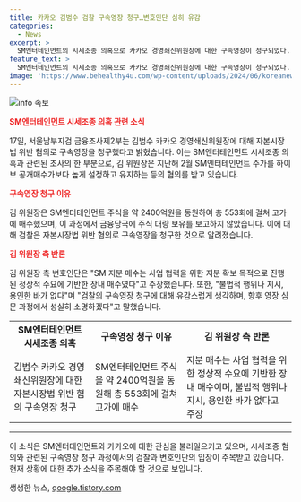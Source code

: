 ```yaml
---
title: 카카오 김범수 검찰 구속영장 청구…변호인단 심히 유감
categories:
  - News
excerpt: >
  SM엔터테인먼트의 시세조종 의혹으로 카카오 경영쇄신위원장에 대한 구속영장이 청구되었다. 카카오는 SM엔터테인먼트 주가를 높게 설정하고 고정시키면서 시세조종을 벌였다는 혐의를 받고 있다. 이에 대해 카카오 측 변호인은 불법적 행위가 없었으며, 이는 장내 매수로서 사업 협력을 위한 지분 확보의 목적이었다고 주장했다. 그러나 검찰은 카카오가 주식 대량 보유를 보고하지 않은 것으로 확인되었다. (150자)
feature_text: >
  SM엔터테인먼트의 시세조종 의혹으로 카카오 경영쇄신위원장에 대한 구속영장이 청구되었다. 카카오는 SM엔터테인먼트 주가를 높게 설정하고 고정시키면서 시세조종을 벌였다는 혐의를 받고 있다. 이에 대해 카카오 측 변호인은 불법적 행위가 없었으며, 이는 장내 매수로서 사업 협력을 위한 지분 확보의 목적이었다고 주장했다. 그러나 검찰은 카카오가 주식 대량 보유를 보고하지 않은 것으로 확인되었다. (150자)
image: 'https://www.behealthy4u.com/wp-content/uploads/2024/06/koreanews.jpg'
---
```


<p><img src="https://www.behealthy4u.com/wp-content/uploads/2024/06/koreanews.jpg" alt="info 속보" /></p>

<p><b><span style="color: #ee2323;">SM엔터테인먼트 시세조종 의혹 관련 소식</span></b></p>

<p data-ke-size="size16">17일, 서울남부지검 금융조사제2부는 김범수 카카오 경영쇄신위원장에 대해 자본시장법 위반 혐의로 구속영장을 청구했다고 밝혔습니다. 이는 SM엔터테인먼트 시세조종 의혹과 관련된 조사의 한 부분으로, 김 위원장은 지난해 2월 SM엔터테인먼트 주가를 하이브 공개매수가보다 높게 설정하고 유지하는 등의 혐의를 받고 있습니다.</p>

<p><b><span style="color: #ee2323;">구속영장 청구 이유</span></b></p>

<p data-ke-size="size16">김 위원장은 SM엔터테인먼트 주식을 약 2400억원을 동원하여 총 553회에 걸쳐 고가에 매수했으며, 이 과정에서 금융당국에 주식 대량 보유를 보고하지 않았습니다. 이에 대해 검찰은 자본시장법 위반 혐의로 구속영장을 청구한 것으로 알려졌습니다.</p>

<p><b><span style="color: #ee2323;">김 위원장 측 반론</span></b></p>

<p data-ke-size="size16">김 위원장 측 변호인단은 "SM 지분 매수는 사업 협력을 위한 지분 확보 목적으로 진행된 정상적 수요에 기반한 장내 매수였다"고 주장했습니다. 또한, "불법적 행위나 지시, 용인한 바가 없다"며 "검찰의 구속영장 청구에 대해 유감스럽게 생각하며, 향후 영장 심문 과정에서 성실히 소명하겠다"고 말했습니다.</p>

<table>
    <tr>
        <td style="text-align: center; height: 17px;"><b>SM엔터테인먼트 시세조종 의혹</b></td>
        <td style="text-align: center; height: 17px;"><b>구속영장 청구 이유</b></td>
        <td style="text-align: center; height: 17px;"><b>김 위원장 측 반론</b></td>
    </tr>
    <tr>
        <td style="text-align: left;">김범수 카카오 경영쇄신위원장에 대한 자본시장법 위반 혐의 구속영장 청구</td>
        <td style="text-align: left;">SM엔터테인먼트 주식을 약 2400억원을 동원해 총 553회에 걸쳐 고가에 매수</td>
        <td style="text-align: left;">지분 매수는 사업 협력을 위한 정상적 수요에 기반한 장내 매수이며, 불법적 행위나 지시, 용인한 바가 없다고 주장</td>
    </tr>
</table>

<hr>

<p>이 소식은 SM엔터테인먼트와 카카오에 대한 관심을 불러일으키고 있으며, 시세조종 혐의와 관련된 구속영장 청구 과정에서의 검찰과 변호인단의 입장이 주목받고 있습니다. 현재 상황에 대한 추가 소식을 주목해야 할 것으로 보입니다.</p>
생생한 뉴스, <a href="https://qoogle.tistory.com" rel="dofollow">qoogle.tistory.com</a>


